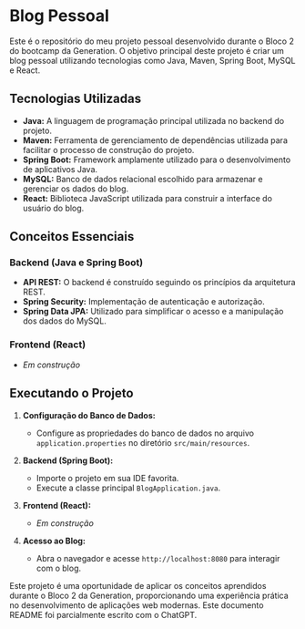 # Blog Pessoal

Este é o repositório do meu projeto pessoal desenvolvido durante o Bloco 2 do bootcamp da Generation. O objetivo principal deste projeto é criar um blog pessoal utilizando tecnologias como Java, Maven, Spring Boot, MySQL e React.

## Tecnologias Utilizadas

- **Java:** A linguagem de programação principal utilizada no backend do projeto.
- **Maven:** Ferramenta de gerenciamento de dependências utilizada para facilitar o processo de construção do projeto.
- **Spring Boot:** Framework amplamente utilizado para o desenvolvimento de aplicativos Java.
- **MySQL:** Banco de dados relacional escolhido para armazenar e gerenciar os dados do blog.
- **React:** Biblioteca JavaScript utilizada para construir a interface do usuário do blog.

## Conceitos Essenciais

### Backend (Java e Spring Boot)

- **API REST:** O backend é construído seguindo os princípios da arquitetura REST.
- **Spring Security:** Implementação de autenticação e autorização.
- **Spring Data JPA:** Utilizado para simplificar o acesso e a manipulação dos dados do MySQL.

### Frontend (React)

- _Em construção_

## Executando o Projeto

1. **Configuração do Banco de Dados:**
   - Configure as propriedades do banco de dados no arquivo `application.properties` no diretório `src/main/resources`.

2. **Backend (Spring Boot):**
   - Importe o projeto em sua IDE favorita.
   - Execute a classe principal `BlogApplication.java`.

3. **Frontend (React):**
   - _Em construção_

4. **Acesso ao Blog:**
   - Abra o navegador e acesse `http://localhost:8080` para interagir com o blog.

Este projeto é uma oportunidade de aplicar os conceitos aprendidos durante o Bloco 2 da Generation, proporcionando uma experiência prática no desenvolvimento de aplicações web modernas. Este documento README foi parcialmente escrito com o ChatGPT.

